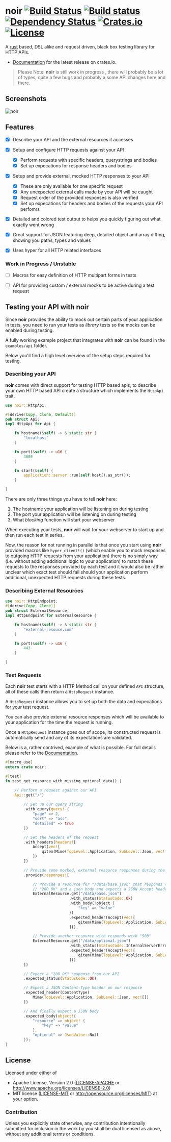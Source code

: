 # noir [![Build Status](https://img.shields.io/travis/BonsaiDen/noir/master.svg?style=flat-square)](https://travis-ci.org/BonsaiDen/noir) [![Build status](https://img.shields.io/appveyor/ci/BonsaiDen/noir/master.svg?style=flat-square)](https://ci.appveyor.com/project/BonsaiDen/noir) [![Dependency Status](https://dependencyci.com/github/BonsaiDen/noir/badge)](https://dependencyci.com/github/BonsaiDen/noir)  [![Crates.io](https://img.shields.io/crates/v/noir.svg?style=flat-square)](https://crates.io/crates/noir) [![License](https://img.shields.io/crates/l/noir.svg?style=flat-square)]() 

A [rust](https://rust-lang.org/) based, DSL alike and request driven, black box testing library 
for HTTP APIs. 

- [Documentation](https://bonsaiden.github.io/noir/doc/noir/) for the latest release on crates.io.


> Please Note: **noir** is still work in progress , there will probably be a lot 
> of types, quite a few bugs and probably a some API changes here and there.


## Screenshots

![noir](https://cloud.githubusercontent.com/assets/124674/16595344/ff85391e-42ee-11e6-954e-f7af61e06c87.png)


## Features

- [x] Describe your API and the external resources it accesses
- [x] Setup and configure HTTP requests against your API

  - [x] Perform requests with specific headers, querystrings and bodies
  - [x] Set up expecations for response headers and bodies

- [x] Setup and provide external, mocked HTTP responses to your API

  - [x] These are only available for one specific request
  - [x] Any unexpected external calls made by your API will be caught
  - [x] Request order of the provided responses is also verified
  - [x] Set up expecations for headers and bodies of the requests your API perfomrs

- [x] Detailed and colored test output to helps you quickly figuring out what exactly went wrong
- [x] Great support for JSON featuring deep, detailed object and array diffing, showing you paths, types and values
- [x] Uses hyper for all HTTP related interfaces


### Work in Progress / Unstable

- [ ] Macros for easy definition of HTTP multipart forms in tests
- [ ] API for providing custom / external mocks to be active during a test request


## Testing your API with noir

Since **noir** provides the ability to mock out certain parts of your application 
in tests, you need to run your tests as *library* tests so the mocks can be
enabled during testing.

A fully working example project that integrates with **noir** can be found in 
the `examples/api` folder.

Below you'll find a high level overview of the setup steps required for testing.

### Describing your API 

**noir** comes with direct support for testing HTTP based apis, to describe your 
own HTTP based API create a structure which implements the `HttpApi` trait.

```rust
use noir::HttpApi;

#[derive(Copy, Clone, Default)]
pub struct Api;
impl HttpApi for Api {

    fn hostname(&self) -> &'static str {
        "localhost"
    }

    fn port(&self) -> u16 {
        4000
    }

    fn start(&self) {
        application::server::run(self.host().as_str());
    }

}
```

There are only three things you have to tell **noir** here:

1. The hostname your application will be listening on during testing
2. The port your application will be listening on during testing
3. What *blocking* function will start your webserver 

When executing your tests, **noir** will wait for your webserver to start up and 
then run each test in series. 

Now, the reason for not running in parallel is that once you start using 
**noir** provided macros like `hyper_client!()` (which enable you to mock 
responses to outgoing HTTP requests from your application) there is no simply 
way (i.e. without adding additional logic to your application) to match these 
requests to the responses provided by each test and it would also be rather 
unclear which exact test should fail should your application perform additional, 
unexpected HTTP requests during these tests.

### Describing External Resources


```rust
use noir::HttpEndpoint;
#[derive(Copy, Clone)]
pub struct ExternalResource;
impl HttpEndpoint for ExternalResource {

    fn hostname(&self) -> &'static str {
        "external-resouce.com"
    }

    fn port(&self) -> u16 {
        443
    }

}
```

### Test Requests

Each **noir** test starts with a HTTP Method call on your defined `API` structure, all of these calls then return a `HttpRequest` instance.

A `HttpRequest` instance allows you to set up both the data and expecations for your test request.

You can also provide external resource responses which will be available to your application for the time the request is running.

Once a `HttpRequest` instance goes out of scope, its constructed request is automatically send and any of its expectations are validated.

Below is a, rather contrived, example of what is possible. For full details 
please refer to the [Documentation](https://bonsaiden.github.io/noir/doc/noir/).


```rust
#[macro_use]
extern crate noir;

#[test]
fn test_get_resource_with_missing_optional_data() {

    // Perform a request against our API
    Api::get("/")
        
        // Set up our query string
        .with_query(query! {
            "page" => 2,
            "sort" => "asc",
            "detailed" => true
        })

        // Set the headers of the request
        .with_headers(headers![
            Accept(vec![
                qitem(Mime(TopLevel::Application, SubLevel::Json, vec![]))
            ])
        ])

        // Provide some mocked, external resource responses during the api request
        .provide(responses![

            // Provide a resource for "/data/base.json" that responds with a
            // "200 OK" and a json body and expects a JSON Accept header.
            ExternalResource.get("/data/base.json")
                            .with_status(StatusCode::Ok)
                            .with_body(!object {
                                "key" => "value"
                            })
                            .expected_header(Accept(vec![
                                qitem(Mime(TopLevel::Application, SubLevel::Json, vec![]))
                            ])),

            // Provide another resource with responds with "500"
            ExternalResource.get("/data/optional.json")
                            .with_status(StatusCode::InternalServerError)
                            .expected_header(Accept(vec![
                                qitem(Mime(TopLevel::Application, SubLevel::Json, vec![]))
                            ]))
        ])

        // Expect a "200 OK" response from our API
        .expected_status(StatusCode::Ok)

        // Expect a JSON Content-Type header on our response
        .expected_header(ContentType(
            Mime(TopLevel::Application, SubLevel::Json, vec![])
        ))

        // And finally expect a JSON body
        .expected_body(object!{
            "resource" => object! {
                "key" => "value"
            },
            "optional" => JsonValue::Null
        });
}
```

## License

Licensed under either of
 * Apache License, Version 2.0 ([LICENSE-APACHE](LICENSE-APACHE) or http://www.apache.org/licenses/LICENSE-2.0)
 * MIT license ([LICENSE-MIT](LICENSE-MIT) or http://opensource.org/licenses/MIT)
at your option.


### Contribution

Unless you explicitly state otherwise, any contribution intentionally submitted
for inclusion in the work by you shall be dual licensed as above, without any
additional terms or conditions.

